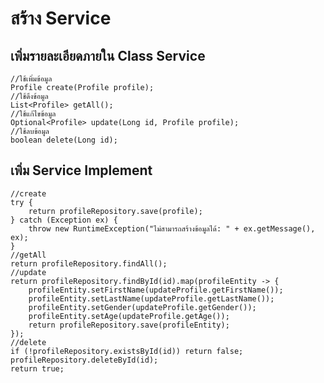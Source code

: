 # สร้าง Service

## เพิ่มรายละเอียดภายใน Class Service
    //ใช้เพิ่มข้อมูล
    Profile create(Profile profile);
    //ใช้ดึงข้อมูล
    List<Profile> getAll();
    //ใช้แก้ไขข้อมูล
    Optional<Profile> update(Long id, Profile profile);
    //ใช้ลบข้อมูล
    boolean delete(Long id);

## เพิ่ม Service Implement
    //create
    try {
        return profileRepository.save(profile);
    } catch (Exception ex) {
        throw new RuntimeException("ไม่สามารถสร้างข้อมูลได้: " + ex.getMessage(), ex);
    }
    //getAll
    return profileRepository.findAll();
    //update
    return profileRepository.findById(id).map(profileEntity -> {
        profileEntity.setFirstName(updateProfile.getFirstName());
        profileEntity.setLastName(updateProfile.getLastName());
        profileEntity.setGender(updateProfile.getGender());
        profileEntity.setAge(updateProfile.getAge());
        return profileRepository.save(profileEntity);
    });
    //delete
    if (!profileRepository.existsById(id)) return false;
    profileRepository.deleteById(id);
    return true;
